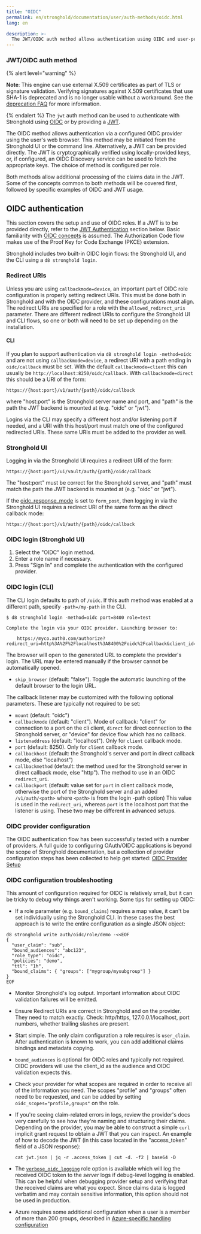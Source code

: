 ```yaml
---
title: "OIDC"
permalink: en/stronghold/documentation/user/auth-methods/oidc.html
lang: en

description: >-
  The JWT/OIDC auth method allows authentication using OIDC and user-provided JWTs
---
```


### JWT/OIDC auth method

{% alert level="warning" %}

**Note**: This engine can use external X.509 certificates as part of TLS or signature validation.
   Verifying signatures against X.509 certificates that use SHA-1 is deprecated and is no longer
   usable without a workaround. See the
   [deprecation FAQ](/docs/deprecation/faq#q-what-is-the-impact-of-removing-support-for-x-509-certificates-with-signatures-that-use-sha-1)
   for more information.

{% endalert %}
The `jwt` auth method can be used to authenticate with Stronghold using
[OIDC](https://en.wikipedia.org/wiki/OpenID_Connect) or by providing a
[JWT](https://en.wikipedia.org/wiki/JSON_Web_Token).

The OIDC method allows authentication via a configured OIDC provider using the
user's web browser. This method may be initiated from the Stronghold UI or the
command line. Alternatively, a JWT can be provided directly. The JWT is
cryptographically verified using locally-provided keys, or, if configured, an
OIDC Discovery service can be used to fetch the appropriate keys. The choice of
method is configured per role.

Both methods allow additional processing of the claims data in the JWT. Some of
the concepts common to both methods will be covered first, followed by specific
examples of OIDC and JWT usage.

## OIDC authentication

This section covers the setup and use of OIDC roles. If a JWT is to be provided directly,
refer to the [JWT Authentication](/docs/auth/jwt#jwt-authentication) section below. Basic
familiarity with [OIDC concepts](https://developer.okta.com/blog/2017/07/25/oidc-primer-part-1)
is assumed. The Authorization Code flow makes use of the Proof Key for Code
Exchange (PKCE) extension.

Stronghold includes two built-in OIDC login flows: the Stronghold UI, and the CLI
using a `d8 stronghold login`.

### Redirect URIs

Unless you are using `callbackmode=device`,
an important part of OIDC role configuration is properly setting redirect URIs. This must be
done both in Stronghold and with the OIDC provider, and these configurations must align. The
redirect URIs are specified for a role with the `allowed_redirect_uris` parameter. There are
different redirect URIs to configure the Stronghold UI and CLI flows, so one or both will need to
be set up depending on the installation.

#### CLI

If you plan to support authentication via `d8 stronghold login -method=oidc` and
are not using `callbackmode=device`, a redirect URI with a path ending
in `oidc/callback` must be set. With the default `callbackmode=client`
this can usually be `http://localhost:8250/oidc/callback`.
With `callbackmode=direct` this should be a URI of the form:

`https://{host:port}/v1/auth/{path}/oidc/callback`

where "host:port" is the Stronghold server name and port, and "path" is the path the JWT
backend is mounted at (e.g. "oidc" or "jwt").

Logins via the CLI may
specify a different host and/or listening port if needed, and a URI with this host/port must match one
of the configured redirected URIs. These same URIs must be added to the provider as well.

### Stronghold UI

Logging in via the Stronghold UI requires a redirect URI of the form:

`https://{host:port}/ui/vault/auth/{path}/oidc/callback`

The "host:port" must be correct for the Stronghold server, and "path" must match the path the JWT
backend is mounted at (e.g. "oidc" or "jwt").

If the [oidc_response_mode](/api-docs/auth/jwt#oidc_response_mode) is set to `form_post`, then
logging in via the Stronghold UI requires a redirect URI of the same form as the direct callback mode:

`https://{host:port}/v1/auth/{path}/oidc/callback`

### OIDC login (Stronghold UI)

1. Select the "OIDC" login method.
1. Enter a role name if necessary.
1. Press "Sign In" and complete the authentication with the configured provider.

### OIDC login (CLI)

The CLI login defaults to path of `/oidc`. If this auth method was enabled at a
different path, specify `-path=/my-path` in the CLI.

```shell-session
$ d8 stronghold login -method=oidc port=8400 role=test

Complete the login via your OIDC provider. Launching browser to:

    https://myco.auth0.com/authorize?redirect_uri=http%3A%2F%2Flocalhost%3A8400%2Foidc%2Fcallback&client_id=r3qXc2bix9eF...
```

The browser will open to the generated URL to complete the provider's login. The
URL may be entered manually if the browser cannot be automatically opened.

- `skip_browser` (default: "false"). Toggle the automatic launching of the default browser to the login URL.

The callback listener may be customized with the following optional parameters. These are typically
not required to be set:

- `mount` (default: "oidc")
- `callbackmode` (default: "client").  Mode of callback:
   "client" for connection to a port on the cli client,
   `direct` for direct connection to the Stronghold server,
   or "device" for device flow which has no callback.
- `listenaddress` (default: "localhost").  Only for `client` callback mode.
- `port` (default: 8250).  Only for `client` callback mode.
- `callbackhost` (default: the Stronghold's server and port in direct callback mode, else "localhost")
- `callbackmethod` (default: the method used for the Stronghold server in direct callback mode, else "http").
   The method to use in an OIDC `redirect_uri`.
- `callbackport` (default: value set for `port` in client callback mode, otherwise the port of the Stronghold
   server and an added `/v1/auth/<path>` where `<path>` is from the login -path option)
   This value is used in the `redirect_uri`, whereas
  `port` is the localhost port that the listener is using. These two may be different in advanced setups.

### OIDC provider configuration

The OIDC authentication flow has been successfully tested with a number of providers. A full
guide to configuring OAuth/OIDC applications is beyond the scope of Stronghold documentation, but a
collection of provider configuration steps has been collected to help get started:
[OIDC Provider Setup](/docs/auth/jwt/oidc-providers)

### OIDC configuration troubleshooting

This amount of configuration required for OIDC is relatively small, but it can be tricky to debug
why things aren't working. Some tips for setting up OIDC:

- If a role parameter (e.g. `bound_claims`) requires a map value, it can't be set individually using
  the Stronghold CLI. In these cases the best approach is to write the entire configuration as a single
  JSON object:

```text
d8 stronghold write auth/oidc/role/demo -<<EOF
{
  "user_claim": "sub",
  "bound_audiences": "abc123",
  "role_type": "oidc",
  "policies": "demo",
  "ttl": "1h",
  "bound_claims": { "groups": ["mygroup/mysubgroup"] }
}
EOF
```

- Monitor Stronghold's log output. Important information about OIDC validation failures will be emitted.

- Ensure Redirect URIs are correct in Stronghold and on the provider. They need to match exactly. Check:
  http/https, 127.0.0.1/localhost, port numbers, whether trailing slashes are present.

- Start simple. The only claim configuration a role requires is `user_claim`. After authentication is
  known to work, you can add additional claims bindings and metadata copying.

- `bound_audiences` is optional for OIDC roles and typically not required. OIDC providers will use
  the client_id as the audience and OIDC validation expects this.

- Check your provider for what scopes are required in order to receive all
  of the information you need. The scopes "profile" and "groups" often need to be
  requested, and can be added by setting `oidc_scopes="profile,groups"` on the role.

- If you're seeing claim-related errors in logs, review the provider's docs very carefully to see
  how they're naming and structuring their claims. Depending on the provider, you may be able to
  construct a simple `curl` implicit grant request to obtain a JWT that you can inspect. An example
  of how to decode the JWT (in this case located in the "access_token" field of a JSON response):

  `cat jwt.json | jq -r .access_token | cut -d. -f2 | base64 -D`

- The [`verbose_oidc_logging`](/api-docs/auth/jwt#verbose_oidc_logging) role
  option is available which will log the received OIDC token to the _server_ logs if debug-level logging is enabled. This can
  be helpful when debugging provider setup and verifying that the received claims are what you expect.
  Since claims data is logged verbatim and may contain sensitive information, this option should not be
  used in production.

- Azure requires some additional configuration when a user is a member of more
  than 200 groups, described in [Azure-specific handling
  configuration](/docs/auth/jwt/oidc-providers/azuread#optional-azure-specific-configuration)
